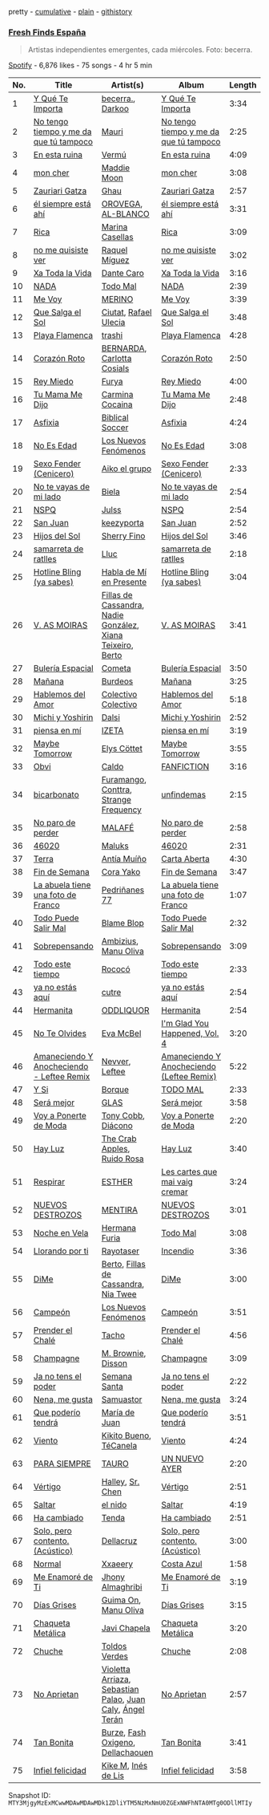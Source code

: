pretty - [cumulative](/playlists/cumulative/37i9dQZF1DWVhn3qoy98w6.md) - [plain](/playlists/plain/37i9dQZF1DWVhn3qoy98w6) - [githistory](https://github.githistory.xyz/mackorone/spotify-playlist-archive/blob/main/playlists/plain/37i9dQZF1DWVhn3qoy98w6)

### [Fresh Finds España](https://open.spotify.com/playlist/37i9dQZF1DWVhn3qoy98w6)

> Artistas independientes emergentes, cada miércoles\. Foto: becerra.

[Spotify](https://open.spotify.com/user/spotify) - 6,876 likes - 75 songs - 4 hr 5 min

| No. | Title | Artist(s) | Album | Length |
|---|---|---|---|---|
| 1 | [Y Qué Te Importa](https://open.spotify.com/track/4KUlMDTHEWgEqFfuZM0HNS) | [becerra.](https://open.spotify.com/artist/7q1hbjnDuDOLh5OKMbTiBk), [Darkoo](https://open.spotify.com/artist/4MGXDjy9qnlvgNpOTaCvVV) | [Y Qué Te Importa](https://open.spotify.com/album/001V9ClKWLp6iXd9KETxdj) | 3:34 |
| 2 | [No tengo tiempo y me da que tú tampoco](https://open.spotify.com/track/68N9BcDdvuWZufhLQUBZb2) | [Mauri](https://open.spotify.com/artist/02dvTJ10rq2GCCk7Y0UvAf) | [No tengo tiempo y me da que tú tampoco](https://open.spotify.com/album/654X1pQqVGvk4n2t2lKbBy) | 2:25 |
| 3 | [En esta ruina](https://open.spotify.com/track/7rAdCWFKgogADC9j6yePe3) | [Vermú](https://open.spotify.com/artist/7cXnpdXUUN67Vr3niD2dAi) | [En esta ruina](https://open.spotify.com/album/1sZobESHt5lSRZwC1AJBAq) | 4:09 |
| 4 | [mon cher](https://open.spotify.com/track/5k5ZXvaZXbGhKldLf7K1g8) | [Maddie Moon](https://open.spotify.com/artist/4Bpw0DO4ri8ngNl38rLkDS) | [mon cher](https://open.spotify.com/album/5zrZGRITW8CiRnY9ZVWliH) | 3:08 |
| 5 | [Zauriari Gatza](https://open.spotify.com/track/6k8DoKTShAQxfRu8VUj3Ye) | [Ghau](https://open.spotify.com/artist/3YZEFLOKZJy5hR7jy64oDE) | [Zauriari Gatza](https://open.spotify.com/album/7IVYbkxbiy8NYfklLC0Yr6) | 2:57 |
| 6 | [él siempre está ahí](https://open.spotify.com/track/522a5AIVidr0n1ptX3I1P5) | [OROVEGA](https://open.spotify.com/artist/1pW5kxwuPn0E0abawoXNH0), [AL\-BLANCO](https://open.spotify.com/artist/48l6q9lka8lOrmHjXZBCEJ) | [él siempre está ahí](https://open.spotify.com/album/3GFUtjmhSrrPMhUYutCRAZ) | 3:31 |
| 7 | [Rica](https://open.spotify.com/track/0NnoZmacKWM87HA7hU939g) | [Marina Casellas](https://open.spotify.com/artist/4w4aMwjbBdkSy2lTmsR8GT) | [Rica](https://open.spotify.com/album/1Dit3XnuKV1Fj7Q4HXWNCv) | 3:09 |
| 8 | [no me quisiste ver](https://open.spotify.com/track/1NOVGD4wXUMRdqlPVr6d28) | [Raquel Míguez](https://open.spotify.com/artist/0tryIujLhTuAfm17kZ03c7) | [no me quisiste ver](https://open.spotify.com/album/4QRrlRTRvFkMHsGz2UadBQ) | 3:02 |
| 9 | [Xa Toda la Vida](https://open.spotify.com/track/0exhgnifH5SG6DcIVygBmo) | [Dante Caro](https://open.spotify.com/artist/4WQMH1A2LxbD62odVlLt4Y) | [Xa Toda la Vida](https://open.spotify.com/album/3quy7HtP2TPkGDtHptCPSx) | 3:16 |
| 10 | [NADA](https://open.spotify.com/track/4qz0EvzP1gJhdloeQGd6Gr) | [Todo Mal](https://open.spotify.com/artist/3jpWZ08DVKnL2nuzIBwxqe) | [NADA](https://open.spotify.com/album/05PnRRckq6NloI3a6OqU0V) | 2:39 |
| 11 | [Me Voy](https://open.spotify.com/track/13SXLp15vkWeg2KYdEjMCL) | [MERINO](https://open.spotify.com/artist/6oUhPlreIDCXfoUSUcXOam) | [Me Voy](https://open.spotify.com/album/0uD9oScwrWQvm5OPCvxeB2) | 3:39 |
| 12 | [Que Salga el Sol](https://open.spotify.com/track/2Ib2davr0CS3Nw0E5ZpPNO) | [Ciutat](https://open.spotify.com/artist/6mopaAcodk04EGM8lJ2AnW), [Rafael Ulecia](https://open.spotify.com/artist/6DXsc5wxyvsoVTD46Wm8rQ) | [Que Salga el Sol](https://open.spotify.com/album/28zHLHCztPx6B4LaiRSjur) | 3:48 |
| 13 | [Playa Flamenca](https://open.spotify.com/track/1PojIQ9hLShnngcyhsEbKc) | [trashi](https://open.spotify.com/artist/4NCT7ucfttKL0FUmd3zllQ) | [Playa Flamenca](https://open.spotify.com/album/6z3L0xgA3evGA2OQNshXjB) | 4:28 |
| 14 | [Corazón Roto](https://open.spotify.com/track/5rBKKmiqq4PkU4eaQHuW6m) | [BERNARDA](https://open.spotify.com/artist/4AMFwj85joZJusmm6uK6AW), [Carlotta Cosials](https://open.spotify.com/artist/3npNxahICTnLgXUWuw2ZAC) | [Corazón Roto](https://open.spotify.com/album/7j0hVxaar4vsfLMVDIqZLU) | 2:50 |
| 15 | [Rey Miedo](https://open.spotify.com/track/64IUOx30MkYPut90hxyLyi) | [Furya](https://open.spotify.com/artist/0o1qpC45kFLlhwqoJ01MIu) | [Rey Miedo](https://open.spotify.com/album/76L2Ta0u31u0eMkL21QMcn) | 4:00 |
| 16 | [Tu Mama Me Dijo](https://open.spotify.com/track/2CeZrrJrkm5E9qjecwQwCd) | [Carmina Cocaina](https://open.spotify.com/artist/7D0W8R2omNPmfikpAN3NNH) | [Tu Mama Me Dijo](https://open.spotify.com/album/1WDTsvRkbUMlq3S2L8EDuf) | 2:48 |
| 17 | [Asfixia](https://open.spotify.com/track/35vooZWEOUNmk1Ot9jzw92) | [Biblical Soccer](https://open.spotify.com/artist/5jG7Dw47cedz8ezEp3uO9P) | [Asfixia](https://open.spotify.com/album/1g0DZKYAUBmq730VE4E0OH) | 4:24 |
| 18 | [No Es Edad](https://open.spotify.com/track/58jCjH4sCyEz3PzeuL3nye) | [Los Nuevos Fenómenos](https://open.spotify.com/artist/7p2PgTPWJE1cTmdvLxFPjH) | [No Es Edad](https://open.spotify.com/album/3T28eLj91UMtXO7fAE3Krh) | 3:08 |
| 19 | [Sexo Fender \(Cenicero\)](https://open.spotify.com/track/4Y3qTPXb2Wuav8yKpoOSfX) | [Aiko el grupo](https://open.spotify.com/artist/0mk9dVJMJF4fanFzeZo6K1) | [Sexo Fender \(Cenicero\)](https://open.spotify.com/album/3OD8JFgO0Oh8OwD4tAF236) | 2:33 |
| 20 | [No te vayas de mi lado](https://open.spotify.com/track/0PUW3JRQuCjQ1RufGyZ6Gp) | [Biela](https://open.spotify.com/artist/3V4eTmIv1fY1zTRSOFOjEH) | [No te vayas de mi lado](https://open.spotify.com/album/2hxDVwHG1i0A2RtNy9KUxy) | 2:54 |
| 21 | [NSPQ](https://open.spotify.com/track/78wroRk9ibkozg9Qttta0v) | [Julss](https://open.spotify.com/artist/5lhCdtOixhbWYVwJfXFFJp) | [NSPQ](https://open.spotify.com/album/4lGI3n4lA1fnYIrI9hG1y7) | 2:54 |
| 22 | [San Juan](https://open.spotify.com/track/5dhB6Pt74DYk0QdYDaGq6R) | [keezyporta](https://open.spotify.com/artist/59a1bsEPllg9vAM5ZdZtBS) | [San Juan](https://open.spotify.com/album/1aaXAyWa06huVAqb36jWwI) | 2:52 |
| 23 | [Hijos del Sol](https://open.spotify.com/track/1h0xVQSUA6LMpHboyoQw94) | [Sherry Fino](https://open.spotify.com/artist/76ofGeLRBabrg897HgfH5D) | [Hijos del Sol](https://open.spotify.com/album/2nj44akP60iX13Wxn8raXJ) | 3:46 |
| 24 | [samarreta de ratlles](https://open.spotify.com/track/0d3WqC6LPu6Kefjs70Mm8A) | [Lluc](https://open.spotify.com/artist/7DyiuN7G1T9S6l5BCvVNXI) | [samarreta de ratlles](https://open.spotify.com/album/42izjcvRjtX97ScYa5UCXO) | 2:18 |
| 25 | [Hotline Bling \(ya sabes\)](https://open.spotify.com/track/13LAANE6BCORzYeTey9l8p) | [Habla de Mí en Presente](https://open.spotify.com/artist/6Ve7C0L8bH6NfejnYfKOJn) | [Hotline Bling \(ya sabes\)](https://open.spotify.com/album/3gqemfGF0tjVZNJ622JjJe) | 3:04 |
| 26 | [V\. AS MOIRAS](https://open.spotify.com/track/3fKRGAe3zhjU0OaF0ymjLr) | [Fillas de Cassandra](https://open.spotify.com/artist/4OETSqPg52NUKHEQEroph5), [Nadie González](https://open.spotify.com/artist/0oCKBZr7oFKkLk1MC1m2aC), [Xiana Teixeiro](https://open.spotify.com/artist/7oEEox5ij4TFOLwakCE8CI), [Berto](https://open.spotify.com/artist/7AKh8HXKj8nJqm8xUcJJAy) | [V\. AS MOIRAS](https://open.spotify.com/album/0A4yrQ2Eew64wNzrT41bff) | 3:41 |
| 27 | [Bulería Espacial](https://open.spotify.com/track/5FdKI2wZAvbbzGIJrerSlM) | [Cometa](https://open.spotify.com/artist/58yfk7XJoZidLuHKYK3ZxI) | [Bulería Espacial](https://open.spotify.com/album/1HreBpbOnFygL9YyPVYwxC) | 3:50 |
| 28 | [Mañana](https://open.spotify.com/track/3dcGxmc0wfpwE8tCMhfN5l) | [Burdeos](https://open.spotify.com/artist/7cr0BoLNRJqGuloE0R8E4G) | [Mañana](https://open.spotify.com/album/12AyUfLHvVmDWgZhCGKLtC) | 3:25 |
| 29 | [Hablemos del Amor](https://open.spotify.com/track/43MIQDDZbt8VGsTzaSFIHf) | [Colectivo Colectivo](https://open.spotify.com/artist/3Li2oQH75kQc9yqxbKgKx4) | [Hablemos del Amor](https://open.spotify.com/album/4lpZms83KhSworvyuzakjU) | 5:18 |
| 30 | [Michi y Yoshirin](https://open.spotify.com/track/2hCOvWZURWb93zMPbnJyr8) | [Dalsi](https://open.spotify.com/artist/1jKuQZDufF7eVfQsgFRYhE) | [Michi y Yoshirin](https://open.spotify.com/album/3wcScJehLfgq1CNKElaybR) | 2:52 |
| 31 | [piensa en mí](https://open.spotify.com/track/6lpXNkM95Cmd8KpT87QwvR) | [IZETA](https://open.spotify.com/artist/0giaQBbBojawLTBlxwcJyv) | [piensa en mí](https://open.spotify.com/album/2aMDt1u8J1VzoNVJxhlyi0) | 3:19 |
| 32 | [Maybe Tomorrow](https://open.spotify.com/track/0SQfk2B6qbSkOn3nARn7Ug) | [Elys Cöttet](https://open.spotify.com/artist/5EhRCRB67Xe2Wo9xUk41p5) | [Maybe Tomorrow](https://open.spotify.com/album/70yNR5kvfg2buFD7SawGma) | 3:55 |
| 33 | [Obvi](https://open.spotify.com/track/7dxM6nwPHL40O6AUtiFExn) | [Caldo](https://open.spotify.com/artist/5As0zzJ7LIpJ5dt7AsM0Dx) | [FANFICTION](https://open.spotify.com/album/7FyqfuIeond1AnIRGLmPry) | 3:16 |
| 34 | [bicarbonato](https://open.spotify.com/track/1BTPXtawT52wBN7djEr2mn) | [Furamango](https://open.spotify.com/artist/294HvfylPz4NgNtDddJ9ej), [Conttra](https://open.spotify.com/artist/0xRizCdjBtIyBeMCLDkcBg), [Strange Frequency](https://open.spotify.com/artist/5uj2Fb3Gbj083ASKjgMEpp) | [unfindemas](https://open.spotify.com/album/4MfD23reUg6U73t0IOOO3X) | 2:15 |
| 35 | [No paro de perder](https://open.spotify.com/track/1pS1ED9EzULpGGJWwhRxns) | [MALAFÉ](https://open.spotify.com/artist/14yhjUOuZ8fjIznI4QRDQ6) | [No paro de perder](https://open.spotify.com/album/4Hi1Sw9au0fXPFwMIZ9Lh6) | 2:58 |
| 36 | [46020](https://open.spotify.com/track/7JCq6IO0dSPgKv6mkclVrN) | [Maluks](https://open.spotify.com/artist/0vz1Tn02DpGRpM3GsiPBqi) | [46020](https://open.spotify.com/album/3noFyfaGYbxpCeE6IUMXuP) | 2:31 |
| 37 | [Terra](https://open.spotify.com/track/5Uw24VY2ItLdhCXARPpuPd) | [Antía Muíño](https://open.spotify.com/artist/0ecHgq56xOnMWAfLwvyFV1) | [Carta Aberta](https://open.spotify.com/album/1JVc6xReXLJbKpVlTKg03e) | 4:30 |
| 38 | [Fin de Semana](https://open.spotify.com/track/5yxMN1xhn6zH2HCjOEecGH) | [Cora Yako](https://open.spotify.com/artist/09un4iSHi0vAwjGBwvWiDm) | [Fin de Semana](https://open.spotify.com/album/7eqUFhcdJMROi1LdAq73gK) | 3:47 |
| 39 | [La abuela tiene una foto de Franco](https://open.spotify.com/track/7ljsRQTXpSZVyxWf6bWadW) | [Pedriñanes 77](https://open.spotify.com/artist/4UpP7oyQYr9CWocc2Gz82l) | [La abuela tiene una foto de Franco](https://open.spotify.com/album/6OH6oecU1gTMEdqMQdYl1F) | 1:07 |
| 40 | [Todo Puede Salir Mal](https://open.spotify.com/track/2ItJapYjJEWCsPjLHL4CmC) | [Blame Blop](https://open.spotify.com/artist/1cJj2RhXgDjBjqBLkWcwxL) | [Todo Puede Salir Mal](https://open.spotify.com/album/4HN85BQkA4HAmeyBklsRi4) | 2:32 |
| 41 | [Sobrepensando](https://open.spotify.com/track/6sEm4gNzamLhcLGzvN957F) | [Ambizius](https://open.spotify.com/artist/0p6FvgFSje7efWY5CPlopK), [Manu Oliva](https://open.spotify.com/artist/5VEOXoMPXBZNibIUOh7i1P) | [Sobrepensando](https://open.spotify.com/album/0IN5Lw5gNRSzGDofuDXrPs) | 3:09 |
| 42 | [Todo este tiempo](https://open.spotify.com/track/7iNbAP4PmoIwpXNCSk45BK) | [Rococó](https://open.spotify.com/artist/69a8n82mR2VGTcVejFM2Dq) | [Todo este tiempo](https://open.spotify.com/album/7hUibt4np8llkyBtwcMbic) | 2:33 |
| 43 | [ya no estás aquí](https://open.spotify.com/track/17AsJbHlgSdxNFhfApMZ60) | [cutre](https://open.spotify.com/artist/0DEy2lS3dDddS73EhvDIZy) | [ya no estás aquí](https://open.spotify.com/album/4TEaev7UshozYsVK9z8VVJ) | 2:54 |
| 44 | [Hermanita](https://open.spotify.com/track/0IWLYKC3kF5j8QiTpkJvtR) | [ODDLIQUOR](https://open.spotify.com/artist/1rmlkMXVf5f6ilIVhjow34) | [Hermanita](https://open.spotify.com/album/7yLt989dNFT1EdaCesjlaW) | 2:54 |
| 45 | [No Te Olvides](https://open.spotify.com/track/4AYQ0gSXqY7aaevGrpwnn1) | [Eva McBel](https://open.spotify.com/artist/1eh2IiirE7f7OZmcl20USQ) | [I'm Glad You Happened, Vol\. 4](https://open.spotify.com/album/6eoF4ELdRyrh8DUBhhIOo1) | 3:20 |
| 46 | [Amaneciendo Y Anocheciendo \- Leftee Remix](https://open.spotify.com/track/6bdNRjzG4hsEDXImX2yObT) | [Nevver](https://open.spotify.com/artist/5G3lfgfMQhRVTXQwbXvzrW), [Leftee](https://open.spotify.com/artist/0eXkAv0LeZb2uhZnqPSU3E) | [Amaneciendo Y Anocheciendo \(Leftee Remix\)](https://open.spotify.com/album/080TaZqwp9HE6gV2Wt73h9) | 5:22 |
| 47 | [Y Si](https://open.spotify.com/track/2jV7J5LEjeHYyePwjDA0UJ) | [Borque](https://open.spotify.com/artist/0hgeFex8FxWR21ZNb2iOIC) | [TODO MAL](https://open.spotify.com/album/4Kv7VCYCvTWmH0KxWFsaBk) | 2:33 |
| 48 | [Será mejor](https://open.spotify.com/track/0SU7q7CNceAiLoezc0N723) | [GLAS](https://open.spotify.com/artist/4Z1zjj6iQYhxLY9zE9sJch) | [Será mejor](https://open.spotify.com/album/18hXWJLcE9YHyzzb0Du4z6) | 3:58 |
| 49 | [Voy a Ponerte de Moda](https://open.spotify.com/track/2NH9OIZZa1Y7JxAoIlewce) | [Tony Cobb](https://open.spotify.com/artist/1h1ZJo2XR9jcThf9Z1CdOJ), [Diácono](https://open.spotify.com/artist/6tsYWyXqbe8TXwVrj4qKWR) | [Voy a Ponerte de Moda](https://open.spotify.com/album/0pBum7nYKhDOwLuIDuQyVo) | 2:20 |
| 50 | [Hay Luz](https://open.spotify.com/track/1IPy4M3YhziYHf8dKyHROF) | [The Crab Apples](https://open.spotify.com/artist/6u98K0jUUoIvIG5mPXRIWZ), [Ruido Rosa](https://open.spotify.com/artist/4IeONiRUOE25VxShujSFuE) | [Hay Luz](https://open.spotify.com/album/2v74yMXQ1ToM48F6fMIHyt) | 3:40 |
| 51 | [Respirar](https://open.spotify.com/track/55XVLXtJbK3hU3HhqW4cXF) | [ESTHER](https://open.spotify.com/artist/5WTbB8itm33YPgupEhcMUS) | [Les cartes que mai vaig cremar](https://open.spotify.com/album/1eBFqlTgDLgxM2jxGD4TGb) | 3:24 |
| 52 | [NUEVOS DESTROZOS](https://open.spotify.com/track/1HpFhq6e92v6qLYCk6rsJW) | [MENTIRA](https://open.spotify.com/artist/025KCrdT7Sl83OzsBfEhtu) | [NUEVOS DESTROZOS](https://open.spotify.com/album/6oqKh4s2MCmFuwNEKb9rvx) | 3:01 |
| 53 | [Noche en Vela](https://open.spotify.com/track/6M8mNX6VEnnbH8O2bJZ1VG) | [Hermana Furia](https://open.spotify.com/artist/4HDtqal17o1XyKuLwA4aWK) | [Todo Mal](https://open.spotify.com/album/1cWrCoxtBqTNn1qJWn6AUN) | 3:08 |
| 54 | [Llorando por ti](https://open.spotify.com/track/1qqR4Aw4DFFtxvswXGxAFA) | [Rayotaser](https://open.spotify.com/artist/3RsgNEOhNLBPaFb2kJ3jmL) | [Incendio](https://open.spotify.com/album/0ZPD20T5wyLzs6RE4rBJFD) | 3:36 |
| 55 | [DiMe](https://open.spotify.com/track/7EPqSKij7PW9UBtUjOlB1v) | [Berto](https://open.spotify.com/artist/7AKh8HXKj8nJqm8xUcJJAy), [Fillas de Cassandra](https://open.spotify.com/artist/4OETSqPg52NUKHEQEroph5), [Nia Twee](https://open.spotify.com/artist/0MSU13WDGQ1B87VSJwpFZb) | [DiMe](https://open.spotify.com/album/5DdJJ8Zj8MbqZGc5SKygmO) | 3:00 |
| 56 | [Campeón](https://open.spotify.com/track/0VcRNllAaiawJiA1zZzPy2) | [Los Nuevos Fenómenos](https://open.spotify.com/artist/7p2PgTPWJE1cTmdvLxFPjH) | [Campeón](https://open.spotify.com/album/6vHPG10A5bCMXv2IiXekR7) | 3:51 |
| 57 | [Prender el Chalé](https://open.spotify.com/track/35byP2qbYcNPiwGVlq4NaY) | [Tacho](https://open.spotify.com/artist/0iym7MctBjSQcYJH4kDKRp) | [Prender el Chalé](https://open.spotify.com/album/1kCwq53C7ZsHrRhOtZ8H01) | 4:56 |
| 58 | [Champagne](https://open.spotify.com/track/2DETJiG4bk9ct7RGKpo6Hh) | [M\. Brownie](https://open.spotify.com/artist/58R76WyXcQrKORIzmJF9I8), [Disson](https://open.spotify.com/artist/5fWmHn9OoM4xO9sCDFaFFh) | [Champagne](https://open.spotify.com/album/4PmWzoOdHbaryIU32Ca9cR) | 3:09 |
| 59 | [Ja no tens el poder](https://open.spotify.com/track/2VL8vRHwJlrMVdZE71EoZ0) | [Semana Santa](https://open.spotify.com/artist/7qDWFPmKtI9eOxkTvJcKWW) | [Ja no tens el poder](https://open.spotify.com/album/1HtwW605SZbPuNHWbSvXWj) | 2:22 |
| 60 | [Nena, me gusta](https://open.spotify.com/track/3rPRJsnGMNnEbWTCyhCQWJ) | [Samuastor](https://open.spotify.com/artist/6cyLvxF61UBjUGdEB65l89) | [Nena, me gusta](https://open.spotify.com/album/2LVonEd2y7zDDg5aKGeeQz) | 3:24 |
| 61 | [Que poderío tendrá](https://open.spotify.com/track/3uNZrAFJjYi8xLau4eamlj) | [María de Juan](https://open.spotify.com/artist/3JOaesg3hFdm9PjUAlAevb) | [Que poderío tendrá](https://open.spotify.com/album/6N03zKTnCsUeeP5XOIuc7t) | 3:51 |
| 62 | [Viento](https://open.spotify.com/track/32dCOoiPibm7OI33lyqm8M) | [Kikito Bueno](https://open.spotify.com/artist/0tTpj9wxpzdHxLSgnQD8Zf), [TéCanela](https://open.spotify.com/artist/7DqUxnbDJwdpFRS8rIgVy0) | [Viento](https://open.spotify.com/album/5RGIYA7ZbQUp3CaIgikTYa) | 4:24 |
| 63 | [PARA SIEMPRE](https://open.spotify.com/track/5ocIHGE8QfaHinIcGnnVol) | [TAURO](https://open.spotify.com/artist/2B76nxBwYVPBmWnqUqbsIN) | [UN NUEVO AYER](https://open.spotify.com/album/6wqFjIm9by6V4nDtNRhx9I) | 2:20 |
| 64 | [Vértigo](https://open.spotify.com/track/2pUSNDp6ezIeJt9aPlWDL6) | [Halley](https://open.spotify.com/artist/4v9zst7kVftfvbKuKAfBhq), [Sr\. Chen](https://open.spotify.com/artist/6GqSICEGHY2MW8mgwYzz5Q) | [Vértigo](https://open.spotify.com/album/33XdhcusHtjMQIvbr0Hh8Z) | 2:51 |
| 65 | [Saltar](https://open.spotify.com/track/0QiH4J5ZNPn3LwHGFDG66V) | [el nido](https://open.spotify.com/artist/6o6UaIWvzYLItWbkQtUbka) | [Saltar](https://open.spotify.com/album/7HCEZWM2AqoEl7E7U6gxvM) | 4:19 |
| 66 | [Ha cambiado](https://open.spotify.com/track/6WnMxyTgazJ3A7aq5MOT8n) | [Tenda](https://open.spotify.com/artist/6q67yxb78jnAUnVXrbZBHS) | [Ha cambiado](https://open.spotify.com/album/5wn2MZ59RoB6QBz0oqEp8p) | 2:51 |
| 67 | [Solo, pero contento\. \(Acústico\)](https://open.spotify.com/track/5awkIhA6daiOYocKtg6IX1) | [Dellacruz](https://open.spotify.com/artist/1SQBmAQTSx9Zj9uyM3c3qW) | [Solo, pero contento\. \(Acústico\)](https://open.spotify.com/album/2uONIjS2mECvxSJmrGo2oR) | 3:00 |
| 68 | [Normal](https://open.spotify.com/track/2rBPRAoFJjfJyc2IGK6XM5) | [Xxaeery](https://open.spotify.com/artist/78Sg2yeAc9X9l9xSD4ImEN) | [Costa Azul](https://open.spotify.com/album/6QPcygEA1xzwVI52jfpwii) | 1:58 |
| 69 | [Me Enamoré de Ti](https://open.spotify.com/track/0jcXZYIQ9YJKdLKiUSWo0I) | [Jhony Almaghribi](https://open.spotify.com/artist/1PXs4OYEFb25J9HvNgoU5L) | [Me Enamoré de Ti](https://open.spotify.com/album/74HfGVudIaURqkHyfgWPRh) | 3:19 |
| 70 | [Días Grises](https://open.spotify.com/track/5yFXphTHIWcGSF2653eXAH) | [Guima On](https://open.spotify.com/artist/3v2z5GuIrWNr6qOWXAwNPd), [Manu Oliva](https://open.spotify.com/artist/5VEOXoMPXBZNibIUOh7i1P) | [Días Grises](https://open.spotify.com/album/2AR9AAi9FKJQPx1fHyPMY6) | 3:15 |
| 71 | [Chaqueta Metálica](https://open.spotify.com/track/2RKToVpWW8VsRmtTVSwLh4) | [Javi Chapela](https://open.spotify.com/artist/1oF6Bxyk8UcW0DBH4jBGjk) | [Chaqueta Metálica](https://open.spotify.com/album/1cwfNTwbzP3XHqjJt3USZh) | 3:20 |
| 72 | [Chuche](https://open.spotify.com/track/25uroDtjvY0h1hXYmwaCmw) | [Toldos Verdes](https://open.spotify.com/artist/0E2ZnsJ8v4h5x9y7aB8RLw) | [Chuche](https://open.spotify.com/album/7mMVhYDElmdcsELRexhYEP) | 2:08 |
| 73 | [No Aprietan](https://open.spotify.com/track/0MCcH3moS2wyr0Xd0dBOrP) | [Violetta Arriaza](https://open.spotify.com/artist/2WET7xahye2vwzTTB7MH1U), [Sebastian Palao](https://open.spotify.com/artist/4QWdiWktTzh52qJMSsKJBQ), [Juan Caly](https://open.spotify.com/artist/4SZsAATjInvAqWJ2aWm6l6), [Ángel Terán](https://open.spotify.com/artist/1SyHvvA9FeOGyPGPbq7AEH) | [No Aprietan](https://open.spotify.com/album/5lceN5mfBMpmYZJa1Suk0y) | 2:57 |
| 74 | [Tan Bonita](https://open.spotify.com/track/7FRpB1imkRx4XmKrwYjOSt) | [Burze](https://open.spotify.com/artist/2VXE0RpkI2oIvk0EOMFULm), [Fash Oxigeno](https://open.spotify.com/artist/7hK5DBiKcxiLwwayRmdMSc), [Dellachaouen](https://open.spotify.com/artist/42KvInQHbbKzmb8rsimvwv) | [Tan Bonita](https://open.spotify.com/album/0mzQBkkGdliNii4ruhIICS) | 3:41 |
| 75 | [Infiel felicidad](https://open.spotify.com/track/5QsvG3yYZYNKhfP6lOxhtB) | [Kike M](https://open.spotify.com/artist/03V1FJKRO1ZPrdA8zLxFu9), [Inés de Lis](https://open.spotify.com/artist/30A3yBYfPdIW32J8VNHjHF) | [Infiel felicidad](https://open.spotify.com/album/75Y1RMetQD1FjW0eidUA57) | 3:58 |

Snapshot ID: `MTY3MjgyMzExMCwwMDAwMDAwMDk1ZDliYTM5NzMxNmU0ZGExNWFhNTA0MTg0ODllMTIy`
